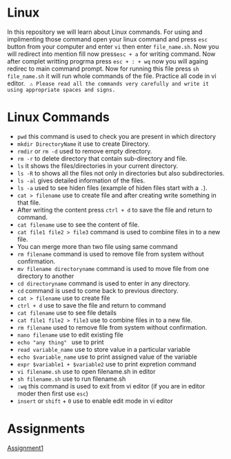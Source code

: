 # Linux
In this repository we will learn about Linux commands. For using and implimenting those command open your linux command and press `esc` button from your computer and enter `vi`  then enter `file_name.sh`. Now you will redirect into mention fill now press`esc + a` for writing command. Now after complet writting progrma press `esc + : + wq` now you will againg redirec to main command prompt. Now for running this file press `sh file_name.sh` it will run whole commands of the file. Practice all code in vi editor.
` ⚠ Please read all the commands very carefully and write it using appropriate spaces and signs.`
# Linux Commands
- `pwd` this command is used to check you are present in which directory
- `mkdir DirectoryName` it use to create Directory.
-  `rmdir` or `rm -d` used to remove empty directory.
-  `rm -r` to delete directory that contain sub-directory and file.
- `ls` it shows the files/directories in your current directory.
- `ls -R` to shows all the files not only in directories but also subdirectories.
- `ls -al` gives detailed information of the files.
- `ls -a` used to see hiden files (example of hiden files start with a `.`).
- `cat > filename` use to create file and after creating write something in that file.
- After writing the content press `ctrl + d` to save the file and return to command.
- `cat filename` use to see the content of file.
- `cat file1 file2 > file3` command is used to combine files in to a new file.
- You can merge more than two file using same command
- `rm filename` command is used to remove file from system without confirmation.
- `mv filename directoryname` command is used to move file from one directory to another
- `cd directoryname` command is used to enter in any directory.
- `cd` command is used to come back to previous directory.
- `cat > filename` use to create file
- `ctrl + d` use to save the file and return to command
- `cat filename` use to see file details
- `cat file1 file2 > file3` use to combine files in to a new file.
- `rm filename` used to remove file from system without confirmation.
- `nano filename` use to edit existing file
- `echo "any thing" ` use to print
- `read variable_name` use to store value in a particular variable
- `echo $variable_name` use to print assigned value of the variable
- ``expr $variable1 + $variable2`` use to print expretion  command 
- `vi filename.sh` use to open filename.sh in editor
- `sh filename.sh` use to run filename.sh
- `:wq` this command is used to exit from vi editor (if you are in editor moder then first use `esc`)
-  `insert` or `shift` + `0` use to enable edit mode in vi editor


# Assignments
[Assignment1](https://github.com/vagabon-09/Linux/blob/f9b335c6f9837ad58ba805312c7e3d0992abef2b/Assignment1.md)

